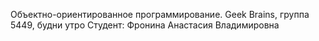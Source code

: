 Объектно-ориентированное программирование.
Geek Brains, группа 5449, будни утро
Студент: Фронина Анастасия Владимировна

